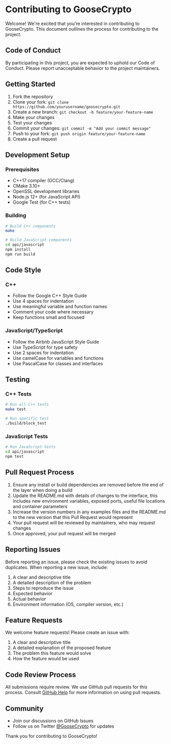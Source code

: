 # Contributing to GooseCrypto

Welcome! We're excited that you're interested in contributing to GooseCrypto. This document outlines the process for contributing to the project.

## Code of Conduct

By participating in this project, you are expected to uphold our Code of Conduct. Please report unacceptable behavior to the project maintainers.

## Getting Started

1. Fork the repository
2. Clone your fork: `git clone https://github.com/yourusername/goosecrypto.git`
3. Create a new branch: `git checkout -b feature/your-feature-name`
4. Make your changes
5. Test your changes
6. Commit your changes: `git commit -m "Add your commit message"`
7. Push to your fork: `git push origin feature/your-feature-name`
8. Create a pull request

## Development Setup

### Prerequisites

- C++17 compiler (GCC/Clang)
- CMake 3.10+
- OpenSSL development libraries
- Node.js 12+ (for JavaScript API)
- Google Test (for C++ tests)

### Building

```bash
# Build C++ components
make

# Build JavaScript components
cd api/javascript
npm install
npm run build
```

## Code Style

### C++

- Follow the Google C++ Style Guide
- Use 4 spaces for indentation
- Use meaningful variable and function names
- Comment your code where necessary
- Keep functions small and focused

### JavaScript/TypeScript

- Follow the Airbnb JavaScript Style Guide
- Use TypeScript for type safety
- Use 2 spaces for indentation
- Use camelCase for variables and functions
- Use PascalCase for classes and interfaces

## Testing

### C++ Tests

```bash
# Run all C++ tests
make test

# Run specific test
./build/block_test
```

### JavaScript Tests

```bash
# Run JavaScript tests
cd api/javascript
npm test
```

## Pull Request Process

1. Ensure any install or build dependencies are removed before the end of the layer when doing a build
2. Update the README.md with details of changes to the interface, this includes new environment variables, exposed ports, useful file locations and container parameters
3. Increase the version numbers in any examples files and the README.md to the new version that this Pull Request would represent
4. Your pull request will be reviewed by maintainers, who may request changes
5. Once approved, your pull request will be merged

## Reporting Issues

Before reporting an issue, please check the existing issues to avoid duplicates. When reporting a new issue, include:

1. A clear and descriptive title
2. A detailed description of the problem
3. Steps to reproduce the issue
4. Expected behavior
5. Actual behavior
6. Environment information (OS, compiler version, etc.)

## Feature Requests

We welcome feature requests! Please create an issue with:

1. A clear and descriptive title
2. A detailed explanation of the proposed feature
3. The problem this feature would solve
4. How the feature would be used

## Code Review Process

All submissions require review. We use GitHub pull requests for this process. Consult [GitHub Help](https://help.github.com/articles/about-pull-requests/) for more information on using pull requests.

## Community

- Join our discussions on GitHub Issues
- Follow us on Twitter [@GooseCrypto](https://twitter.com/GooseCrypto) for updates

Thank you for contributing to GooseCrypto!